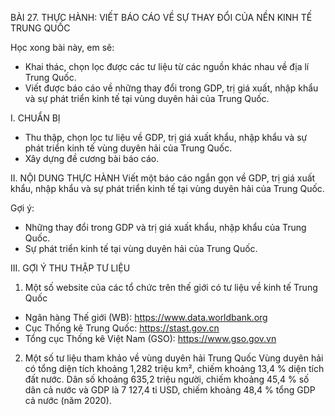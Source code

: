 BÀI 27. THỰC HÀNH: VIẾT BÁO CÁO VỀ SỰ THAY ĐỔI CỦA NỀN KINH TẾ TRUNG QUỐC

Học xong bài này, em sẽ:
- Khai thác, chọn lọc được các tư liệu từ các nguồn khác nhau về địa lí Trung Quốc.
- Viết được báo cáo về những thay đổi trong GDP, trị giá xuất, nhập khẩu và sự phát triển kinh tế tại vùng duyên hải của Trung Quốc.

I. CHUẨN BỊ
- Thu thập, chọn lọc tư liệu về GDP, trị giá xuất khẩu, nhập khẩu và sự phát triển kinh tế vùng duyên hải của Trung Quốc.
- Xây dựng đề cương bài báo cáo.

II. NỘI DUNG THỰC HÀNH
Viết một báo cáo ngắn gọn về GDP, trị giá xuất khẩu, nhập khẩu và sự phát triển kinh tế tại vùng duyên hải của Trung Quốc.

Gợi ý:
- Những thay đổi trong GDP và trị giá xuất khẩu, nhập khẩu của Trung Quốc.
- Sự phát triển kinh tế tại vùng duyên hải của Trung Quốc.

III. GỢI Ý THU THẬP TƯ LIỆU

1. Một số website của các tổ chức trên thế giới có tư liệu về kinh tế Trung Quốc
- Ngân hàng Thế giới (WB): https://www.data.worldbank.org
- Cục Thống kê Trung Quốc: https://stast.gov.cn
- Tổng cục Thống kê Việt Nam (GSO): https://www.gso.gov.vn

2. Một số tư liệu tham khảo về vùng duyên hải Trung Quốc
Vùng duyên hải có tổng diện tích khoảng 1,282 triệu km², chiếm khoảng 13,4 % diện tích đất nước. Dân số khoảng 635,2 triệu người, chiếm khoảng 45,4 % số dân cả nước và GDP là 7 127,4 tỉ USD, chiếm khoảng 48,4 % tổng GDP cả nước (năm 2020).